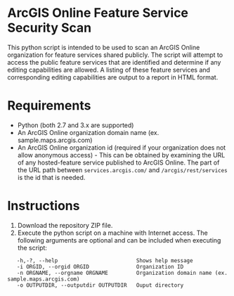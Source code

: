 # ArcGIS Online Feature Service Security Scan
This python script is intended to be used to scan an ArcGIS Online organization for feature services shared publicly.  The script will attempt to access the public feature services that are identified and determine if any editing capabilities are allowed.  A listing of these feature services and corresponding editing capabilities are output to a report in HTML format.
# Requirements
* Python (both 2.7 and 3.x are supported)
* An ArcGIS Online organization domain name (ex. sample.maps.arcgis.com)
* An ArcGIS Online organization id (required if your organization does not allow anonymous access) - This can be obtained by examining the URL of any hosted-feature service published to ArcGIS Online.  The part of the URL path between `services.arcgis.com/` and `/arcgis/rest/services` is the id that is needed.
# Instructions
1. Download the repository ZIP file.
2. Execute the python script on a machine with Internet access. The following arguments are optional and can be included when executing the script:
```
   -h,-?, --help                         Shows help message
   -i ORGID, --orgid ORGID               Organization ID
   -n ORGNAME, --orgname ORGNAME         Organization domain name (ex. sample.maps.arcgis.com)
   -o OUTPUTDIR, --outputdir OUTPUTDIR   Ouput directory
```
